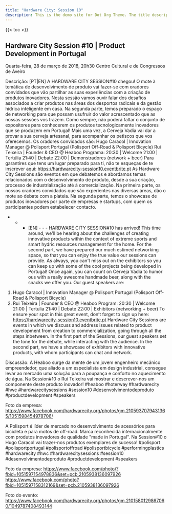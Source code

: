 ```yaml
---
title: "Hardware City: Session 10"
description: This is the demo site for Dot Org Theme. The title description and images front matter is required for meta og content.
---
```


{{< toc >}}

## Hardware City Session #10 | Product Development in Portugal
Quarta-feira, 28 de março de 2018, 20h30
Centro Cultural e de Congressos de Aveiro

Descrição:
[PT|EN]
A HARDWARE CITY SESSION#10 chegou! O mote à temática de desenvolvimento de produto vai fazer-se com oradores convidados que vão partilhar as suas experiências com a criação de produtos inovadores. Nesta sessão vamos ouvir falar dos desafios associados a criar produtos nas áreas dos desportos radicais e da gestão hídrica inteligente em casa.
Na segunda parte, temos preparado o espaço de networking para que possam usufruir do valor acrescentado que as nossas sessões vos trazem. Como sempre, não poderá faltar o conjunto de expositores para conhecerem os produtos tecnologicamente inovadores que se produzem em Portugal! Mais uma vez, a Cerveja Vadia vai dar a provar a sua cerveja artesanal, para acompanhar os petiscos que vos oferecemos.
Os oradores convidados são:
Hugo Caracol | Innovation Manager @ Polisport Portugal (Polisport Off-Road & Polisport Bicycle)
Rui Teixeira | Founder & CEO @ Heaboo
Programa:
20:30 | Welcome
21:00 | Tertúlia
21:40 | Debate
22:00 | Demonstradores (network + beer)
Para garantires que tens um lugar preparado para ti, não te esqueças de te inscrever aqui: https://hardwarecity-session10.eventbrite.pt
As Hardware City Sessions são eventos em que debatemos e abordamos temas relacionados com o desenvolvimento de produto, desde a sua criação, processo de industrialização até à comercialização.
Na primeira parte, os nossos oradores convidados que são experientes nas diversas áreas, dão o mote ao debate com a plateia. Na segunda parte, temos o showcase de produtos inovadores por parte de empresas e startups, com quem os participantes podem estabelecer contacto.
- - - [EN] - - -
HARDWARE CITY SESSION#10 has arrived! This time around, we'll be hearing about the challenges of creating innovative products within the context of extreme sports and smart hydric resources management for the home.
For the second part, we have prepared our much estimed networking space, so that you can enjoy the true value our sessions can provide. As always, you can't miss out on the exhibitors so you can keep up with some of the cool projects being developed in Portugal! Once again, you can count on Cerveja Vadia to humor ous with a really awesome handmade beer, along with the snacks we offer you.
Our guest speakers are:
1. Hugo Caracol | Innovation Manager @ Polisport Portugal (Polisport Off-Road & Polisport Bicycle)
2. Rui Teixeira | Founder & CEO @ Heaboo
Program:
20:30 | Welcome
21:00 | Tertulia
21:40 | Debate
22:00 | Exhibitors (networking + beer)
To ensure your spot in this great event, don’t forget to sign up here: https://hardwarecity-session10.eventbrite.pt
Hardware City Sessions are events in which we discuss and address issues related to product development from creation to commercialization, going through all the steps inbetween. In the first part of the Sessions, our guest speakers set the tone for the debate, while interacting with the audience. In the second part, we have a showcase of exhibitors with innovative products, with whom participants can chat and network.

Discussão:
A Heaboo surge da mente de um jovem engenheiro mecânico empreendedor, que aliado a um especialista em design industrial, consegue levar ao mercado uma solução para a poupança e conforto no aquecimento de água.
Na Session#10 o Rui Teixeira vai mostrar e descrever-nos um componente deste produto inovador!
#heaboo #hoterway #hardwarecity #hwc #hardwarecitysessions #session10 #desenvolvimentodeproduto #productdevelopment #speakers

Foto da empresa: https://www.facebook.com/hardwarecity.org/photos/gm.2105937079431365/1051598454978706/

A Polisport é líder de mercado no desenvolvimento de acessórios para bicicleta e para motos de off-road. Marca reconhecida internacionalmente com produtos inovadores de qualidade "made in Portugal".
Na Session#10 o Hugo Caracol vai trazer-nos produtos exemplares de sucesso!
#polisport #polisportportugal #polisportoffroad #polisportbicycle #performingplastics #hardwarecity #hwc #hardwarecitysessions #session10 #desenvolvimentodeproduto #productdevelopment #speakers

Foto da empresa: https://www.facebook.com/photo/?fbid=1051597154978836&set=pcb.2105938136097926
https://www.facebook.com/photo?fbid=1051597158312169&set=pcb.2105938136097926

Foto do evento: https://www.facebook.com/hardwarecity.org/photos/gm.2101580129867060/1049787408493144
